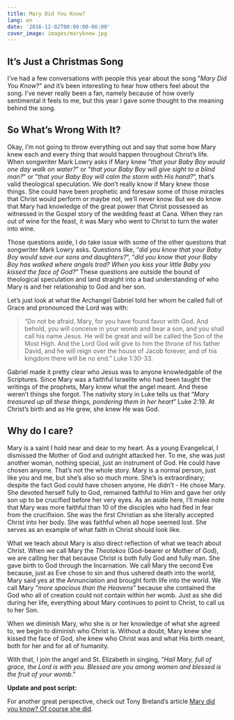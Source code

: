 ```yaml
---
title: Mary Did You Know?
lang: en
date: '2016-12-02T00:00:00-06:00'
cover_image: images/maryknew.jpg
---
```

## It’s Just a Christmas Song

I’ve had a few conversations with people this year about the song ”_Mary Did You Know_?” and it’s been interesting to hear how others feel about the song. I’ve never really been a fan, namely because of how overly sentimental it feels to me, but this year I gave some thought to the meaning behind the song.

## So What’s Wrong With It?

Okay, I’m not going to throw everything out and say that some how Mary knew each and every thing that would happen throughout Christ’s life. When songwriter Mark Lowry asks if Mary knew ”_that your Baby Boy would one day walk on water?_” or “_that your Baby Boy will give sight to a blind man?_” or ”_that your Baby Boy will calm the storm with His hand?_”, that’s valid theological speculation. We don’t really know if Mary knew those things. She could have been prophetic and foresaw some of those miracles that Christ would perform or maybe not, we’ll never know. But we do know that Mary had knowledge of the great power that Christ possessed as witnessed in the Gospel story of the wedding feast at Cana. When they ran out of wine for the feast, it was Mary who went to Christ to turn the water into wine.

Those questions aside, I do take issue with some of the other questions that songwriter Mark Lowry asks. Questions like, “_did you know that your Baby Boy would save our sons and daughters?_”, “_did you know that your Baby Boy has walked where angels trod? When you kiss your little Baby you kissed the face of God?_” These questions are outside the bound of theological speculation and land straight into a bad understanding of who Mary is and her relationship to God and her son.

Let’s just look at what the Archangel Gabriel told her whom he called full of Grace and pronounced the Lord was with:

> “Do not be afraid, Mary, for you have found favor with God. And behold, you will conceive in your womb and bear a son, and you shall call his name Jesus. He will be great and will be called the Son of the Most High. And the Lord God will give to him the throne of his father David, and he will reign over the house of Jacob forever, and of his kingdom there will be no end.” Luke 1:30-33.

Gabriel made it pretty clear who Jesus was to anyone knowledgable of the Scriptures. Since Mary was a faithful Israelite who had been taught the writings of the prophets, Mary knew what the angel meant. And these weren’t things she forgot. The nativity story in Luke tells us that “_Mary treasured up all these things, pondering them in her heart_” Luke 2:19. At Christ’s birth and as He grew, she knew He was God.

## Why do I care?

Mary is a saint I hold near and dear to my heart. As a young Evangelical, I dismissed the Mother of God and outright attacked her. To me, she was just another woman, nothing special, just an instrument of God. He could have chosen anyone. That’s not the whole story. Mary is a normal person, just like you and me, but she’s also so much more. She’s is extraordinary; despite the fact God could have chosen anyone, He didn’t - He chose Mary. She devoted herself fully to God, remained faithful to Him and gave her only son up to be crucified before her very eyes. As an aside here, I’ll make note that Mary was more faithful than 10 of the disciples who had fled in fear from the crucifixion. She was the first Christian as she literally accepted Christ into her body. She was faithful when all hope seemed lost. She serves as an example of what faith in Christ should look like.

What we teach about Mary is also direct reflection of what we teach about Christ. When we call Mary the _Theotokos_ (God-bearer or Mother of God), we are calling her that because Christ is both fully God and fully man. She gave birth to God through the Incarnation. We call Mary the second Eve because, just as Eve chose to sin and thus ushered death into the world, Mary said yes at the Annunciation and brought forth life into the world. We call Mary “_more spacious than the Heavens_” because she contained the God who all of creation could not contain within her womb. Just as she did during her life, everything about Mary continues to point to Christ, to call us to her Son.

When we diminish Mary, who she is or her knowledge of what she agreed to, we begin to diminish who Christ is. Without a doubt, Mary knew she kissed the face of God, she knew who Christ was and what His birth meant, both for her and for all of humanity.

With that, I join the angel and St. Elizabeth in singing, “_Hail Mary, full of grace, the Lord is with you. Blessed are you among women and blessed is the fruit of your womb_.”

**Update and post script:**

For another great perspective, check out Tony Breland’s article [Mary did you know? Of course she did](http://findingthetruefaith.com/mary-did-you-know-of-course-she-did/?utm_source=liveorthodoxy&utm_campaign=mary-did-you-know&utm_medium=blog).
